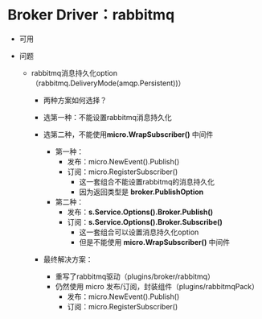 # Broker Driver：rabbitmq

- 可用

- 问题
    - rabbitmq消息持久化option（rabbitmq.DeliveryMode(amqp.Persistent))）
        - 两种方案如何选择？
        - 选第一种：不能设置rabbitmq消息持久化
        - 选第二种，不能使用**micro.WrapSubscriber()** 中间件
            - 第一种：
                - 发布：micro.NewEvent().Publish()
                - 订阅：micro.RegisterSubscriber()
                    - 这一套组合不能设置rabbitmq的消息持久化
                    - 因为返回类型是 **broker.PublishOption**
            - 第二种：
                - 发布：**s.Service.Options().Broker.Publish()** 
                - 订阅：**s.Service.Options().Broker.Subscribe()** 
                    - 这一套组合可以设置消息持久化option
                    - 但是不能使用 **micro.WrapSubscriber()** 中间件
        
        - 最终解决方案：
            - 重写了rabbitmq驱动（plugins/broker/rabbitmq）
            - 仍然使用 micro 发布/订阅，封装组件（plugins/rabbitmqPack）
                - 发布：micro.NewEvent().Publish()
                - 订阅：micro.RegisterSubscriber()